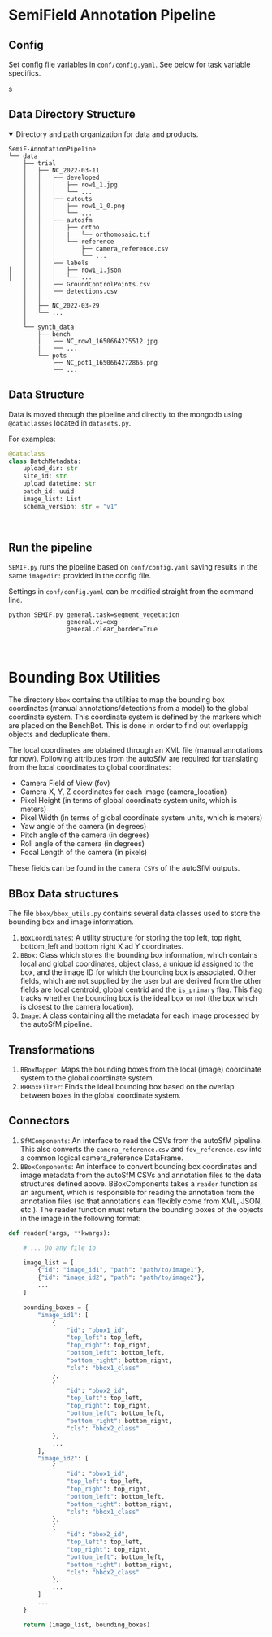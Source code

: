 
# SemiField Annotation Pipeline

## Config

Set config file variables in `conf/config.yaml`. See below for task variable specifics.

s

## Data Directory Structure
<details open>
<summary>Directory and path organization for data and products.</summary>

```
SemiF-AnnotationPipeline
└── data
    ├── trial
    │   ├── NC_2022-03-11
    │   │   ├── developed
    │   │   │   ├── row1_1.jpg
    │   │   │   └── ...
    │   │   ├── cutouts
    │   │   │   ├── row1_1_0.png
    │   │   │   └── ...
    │   │   ├── autosfm
    │   │   │   ├── ortho
    │   │   │   |   └── orthomosaic.tif
    │   │   │   └── reference
    │   │   │       ├── camera_reference.csv
    │   │   │       └── ...
    │   │   ├── labels
│   │   │   │   ├── row1_1.json
│   │   │   │   └── ...
    │   │   ├── GroundControlPoints.csv
    │   │   └── detections.csv
    │   │   
    │   ├── NC_2022-03-29
    │   └── ...
    │   
    └── synth_data
        ├── bench
        |   ├── NC_row1_1650664275512.jpg
        │   └── ...
        └── pots
            ├── NC_pot1_1650664272865.png
            └── ... 
  ```

</details>

## Data Structure

Data is moved through the pipeline and directly to the mongodb using  `@dataclasses` located in `datasets.py`.

For examples:
``` Python
@dataclass
class BatchMetadata:
    upload_dir: str
    site_id: str
    upload_datetime: str
    batch_id: uuid 
    image_list: List 
    schema_version: str = "v1"
```
<br>

## Run the pipeline

`SEMIF.py` runs the pipeline based on `conf/config.yaml` saving results in the same `imagedir:` provided in the config file. 

Settings in `conf/config.yaml` can be modified straight from the command line. 

```
python SEMIF.py general.task=segment_vegetation
                general.vi=exg
                general.clear_border=True
```

<br>





# Bounding Box Utilities

The directory ```bbox``` contains the utilities to map the bounding box coordinates (manual annotations/detections from a model) to the global coordinate system. This coordinate system is defined by the markers which are placed on the BenchBot. This is done in order to find out overlappig objects and deduplicate them.

The local coordinates are obtained through an XML file (manual annotations for now). Following attributes from the autoSfM are required for translating from the local coordinates to global coordinates:
- Camera Field of View (fov)
- Camera X, Y, Z coordinates for each image (camera_location)
- Pixel Height (in terms of global coordinate system units, which is meters)
- Pixel Width (in terms of global coordinate system units, which is meters)
- Yaw angle of the camera (in degrees)
- Pitch angle of the camera (in degrees)
- Roll angle of the camera (in degrees)
- Focal Length of the camera (in pixels)

These fields can be found in the ```camera CSVs``` of the autoSfM outputs.

## BBox Data structures
The file ```bbox/bbox_utils.py``` contains several data classes used to store the bounding box and image information.
1. ```BoxCoordinates```: A utility structure for storing the top left, top right, bottom_left and bottom right X ad Y coordinates.
1. ```BBox```: Class which stores the bounding box information, which contains local and global coordinates, object class, a unique id assigned to the box, and the image ID for which the bounding box is associated. Other fields, which are not supplied by the user but are derived from the other fields are local centroid, global centrid and the ```is_primary``` flag. This flag tracks whether the bounding box is the ideal box or not (the box which is closest to the camera location).
2. ```Image```: A class containing all the metadata for each image processed by the autoSfM pipeline.

## Transformations
1. ```BBoxMapper```: Maps the bounding boxes from the local (image) coordinate system to the global coordinate system.
2. ```BBBoxFilter```: Finds the ideal bounding box based on the overlap between boxes in the global coordinate system.

## Connectors
1. ```SfMComponents```: An interface to read the CSVs from the autoSfM pipeline. This also converts the ```camera_reference.csv``` and ```fov_reference.csv``` into a common logical camera_reference DataFrame.
2. ```BBoxComponents```: An interface to convert bounding box coordinates and image metadata from the autoSfM CSVs and annotation files to the data structures defined above. BBoxComponents takes a ```reader``` function as an argument, which is responsible for reading the annotation from the annotation files (so that annotations can flexibly come from XML, JSON, etc.). The reader function must return the bounding boxes of the objects in the image in the following format:
```python
def reader(*args, **kwargs):

    # ... Do any file io

    image_list = [
        {"id": "image_id1", "path": "path/to/image1"}, 
        {"id": "image_id2", "path": "path/to/image2"},
        ...
    ]

    bounding_boxes = {
        "image_id1": [
            {
                "id": "bbox1_id",
                "top_left": top_left,
                "top_right": top_right,
                "bottom_left": bottom_left,
                "bottom_right": bottom_right,
                "cls": "bbox1_class"
            },
            {
                "id": "bbox2_id",
                "top_left": top_left,
                "top_right": top_right,
                "bottom_left": bottom_left,
                "bottom_right": bottom_right,
                "cls": "bbox2_class"
            },
            ...
        ],
        "image_id2": [
            {
                "id": "bbox1_id",
                "top_left": top_left,
                "top_right": top_right,
                "bottom_left": bottom_left,
                "bottom_right": bottom_right,
                "cls": "bbox1_class"
            },
            {
                "id": "bbox2_id",
                "top_left": top_left,
                "top_right": top_right,
                "bottom_left": bottom_left,
                "bottom_right": bottom_right,
                "cls": "bbox2_class"
            },
            ...
        ]
        ...
    }

    return (image_list, bounding_boxes)

```